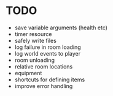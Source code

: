 
# TODO

- save variable arguments (health etc)
- timer resource
- safely write files
- log failure in room loading
- log world events to player
- room unloading
- relative room locations
- equipment
- shortcuts for defining items
- improve error handling

